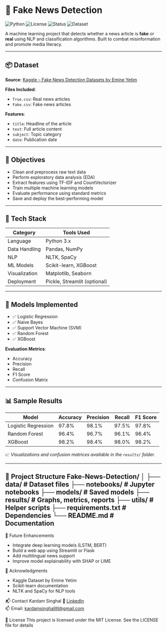 # 📰 Fake News Detection

![Python](https://img.shields.io/badge/Python-3.8%2B-blue.svg)
![License](https://img.shields.io/badge/License-MIT-green.svg)
![Status](https://img.shields.io/badge/Project-Active-brightgreen.svg)
![Dataset](https://img.shields.io/badge/Dataset-Kaggle-orange)

A machine learning project that detects whether a news article is **fake** or **real** using NLP and classification algorithms. Built to combat misinformation and promote media literacy.

---

## 📦 Dataset

**Source**: [Kaggle – Fake News Detection Datasets by Emine Yetim](https://www.kaggle.com/datasets/emineyetm/fake-news-detection-datasets)

**Files Included**:
- `True.csv`: Real news articles  
- `Fake.csv`: Fake news articles  

**Features**:
- `title`: Headline of the article  
- `text`: Full article content  
- `subject`: Topic category  
- `date`: Publication date  

---

## 🎯 Objectives

- Clean and preprocess raw text data  
- Perform exploratory data analysis (EDA)  
- Extract features using TF-IDF and CountVectorizer  
- Train multiple machine learning models  
- Evaluate performance using standard metrics  
- Save and deploy the best-performing model  

---

## 🧰 Tech Stack

| Category         | Tools Used                          |
|------------------|-------------------------------------|
| Language         | Python 3.x                          |
| Data Handling    | Pandas, NumPy                       |
| NLP              | NLTK, SpaCy                         |
| ML Models        | Scikit-learn, XGBoost               |
| Visualization    | Matplotlib, Seaborn                 |
| Deployment       | Pickle, Streamlit (optional)        |

---

## 🧪 Models Implemented

- ✅ Logistic Regression  
- ✅ Naive Bayes  
- ✅ Support Vector Machine (SVM)  
- ✅ Random Forest  
- ✅ XGBoost  

**Evaluation Metrics**:
- Accuracy  
- Precision  
- Recall  
- F1 Score  
- Confusion Matrix  

---

## 📊 Sample Results

| Model              | Accuracy | Precision | Recall | F1 Score |
|-------------------|----------|-----------|--------|----------|
| Logistic Regression | 97.8%    | 98.1%     | 97.5%  | 97.8%    |
| Random Forest       | 96.4%    | 96.7%     | 96.1%  | 96.4%    |
| XGBoost             | 98.2%    | 98.4%     | 98.0%  | 98.2%    |

📈 *Visualizations and confusion matrices available in the `results/` folder.*

---

📁 Project Structure
Fake-News-Detection/
│
├── data/                  # Dataset files
├── notebooks/             # Jupyter notebooks
├── models/                # Saved models
├── results/               # Graphs, metrics, reports
├── utils/                 # Helper scripts
├── requirements.txt       # Dependencies
└── README.md              # Documentation
---

🔮 Future Enhancements
- Integrate deep learning models (LSTM, BERT)
- Build a web app using Streamlit or Flask
- Add multilingual news support
- Improve model explainability with SHAP or LIME

🙌 Acknowledgments
- Kaggle Dataset by Emine Yetim
- Scikit-learn documentation
- NLTK and SpaCy for NLP tools

📬 Contact
Kardam Singhal
🔗 [LinkedIn](https://www.linkedin.com/in/kardamsinghal)  
📫 Email: kardamsinghalllll@gmail.com

📄 License
This project is licensed under the MIT License. See the LICENSE file for details
